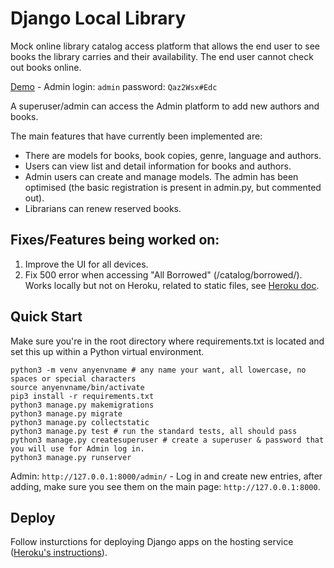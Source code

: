# Django Local Library

Mock online library catalog access platform that allows the end user to see books the library carries and their availability. The end user cannot check out books online. 

[Demo](http://jsnspr-django-library.herokuapp.com/) - Admin login: ``admin`` password: ``Qaz2Wsx#Edc``

A superuser/admin can access the Admin platform to add new authors and books. 

The main features that have currently been implemented are:

* There are models for books, book copies, genre, language and authors.
* Users can view list and detail information for books and authors.
* Admin users can create and manage models. The admin has been optimised (the basic registration is present in admin.py, but commented out).
* Librarians can renew reserved books.

## Fixes/Features being worked on: 
1. Improve the UI for all devices. 
2. Fix 500 error when accessing "All Borrowed" (/catalog/borrowed/). Works locally but not on Heroku, related to static files, see [Heroku doc](https://devcenter.heroku.com/articles/django-assets).

## Quick Start

Make sure you're in the root directory where requirements.txt is located and set this up within a Python virtual environment. 
   ```
   python3 -m venv anyenvname # any name your want, all lowercase, no spaces or special characters
   source anyenvname/bin/activate
   pip3 install -r requirements.txt
   python3 manage.py makemigrations
   python3 manage.py migrate
   python3 manage.py collectstatic
   python3 manage.py test # run the standard tests, all should pass
   python3 manage.py createsuperuser # create a superuser & password that you will use for Admin log in. 
   python3 manage.py runserver
   ```

Admin: `http://127.0.0.1:8000/admin/` - Log in and create new entries, after adding, make sure you see them on the main page: `http://127.0.0.1:8000`. 

## Deploy 

Follow insturctions for deploying Django apps on the hosting service ([Heroku's instructions](https://devcenter.heroku.com/articles/deploying-python)). 